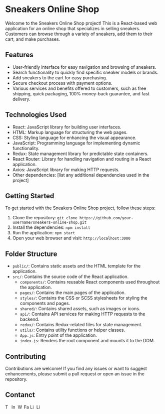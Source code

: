 # Sneakers Online Shop

Welcome to the Sneakers Online Shop project! This is a React-based web application for an online shop that specializes in selling sneakers. Customers can browse through a variety of sneakers, add them to their cart, and make purchases.

## Features

- User-friendly interface for easy navigation and browsing of sneakers.
- Search functionality to quickly find specific sneaker models or brands.
- Add sneakers to the cart for easy purchasing.
- Secure checkout process with payment options.
- Various services and benefits offered to customers, such as free shipping, quick packaging, 100% money-back guarantee, and fast delivery.

## Technologies Used

- React: JavaScript library for building user interfaces.
- HTML: Markup language for structuring the web pages.
- CSS: Styling language for enhancing the visual appearance.
- JavaScript: Programming language for implementing dynamic functionality.
- Redux: State management library for predictable state containers.
- React Router: Library for handling navigation and routing in a React application.
- Axios: JavaScript library for making HTTP requests.
- Other dependencies: [list any additional dependencies used in the project]

## Getting Started

To get started with the Sneakers Online Shop project, follow these steps:

1. Clone the repository: `git clone https://github.com/your-username/sneakers-online-shop.git`
2. Install the dependencies: `npm install`
3. Run the application: `npm start`
4. Open your web browser and visit: `http://localhost:3000`

## Folder Structure

- `public/`: Contains static assets and the HTML template for the application.
- `src/`: Contains the source code of the React application.
  - `components/`: Contains reusable React components used throughout the application.
  - `pages/`: Contains the main pages of the application.
  - `styles/`: Contains the CSS or SCSS stylesheets for styling the components and pages.
  - `shared/`: Contains shared assets, such as images or icons.
  - `api/`: Contains API services for making HTTP requests to the backend.
  - `redux/`: Contains Redux-related files for state management.
  - `utils/`: Contains utility functions or helper classes.
  - `App.js`: Entry point of the application.
  - `index.js`: Renders the root component and mounts it to the DOM.

## Contributing

Contributions are welcome! If you find any issues or want to suggest enhancements, please submit a pull request or open an issue in the repository.

## Contanct

[<img src="https://cdn-icons-png.flaticon.com/512/2111/2111646.png" alt="Telegram" width="16" height="16">](https://www.t.me/rysbeck)
[<img src="https://cdn-icons-png.flaticon.com/512/174/174855.png" alt="Instagram" width="16" height="16">](https://www.instagram.com/orozaliev.rsb/)
[<img src="https://cdn-icons-png.flaticon.com/512/733/733585.png" alt="WhatsApp" width="16" height="16">](https://wa.me/+971586014711)
[<img src="https://cdn-icons-png.flaticon.com/512/733/733547.png" alt="Facebook" width="16" height="16">](https://m.me/rysbeck)
[<img src="https://cdn-icons-png.flaticon.com/512/174/174857.png" alt="LinkedIn" width="16" height="16">](https://www.linkedin.com/in/rysbeck-orozaliev/)
[<img src="https://cdn-icons-png.flaticon.com/512/732/732200.png" alt="LinkedIn" width="16" height="16">](mailto:rysbeck1@gmail.com)

